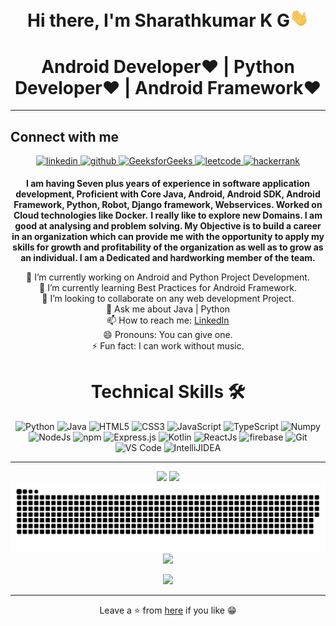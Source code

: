 <h1 align="center">Hi there, I'm Sharathkumar K G<img src="https://github.com/ABSphreak/ABSphreak/blob/master/gifs/Hi.gif" width="30px"></h1>
<h1 align="center">Android Developer❤ | Python Developer❤ | Android Framework❤  </h1>

--- 

## Connect with me  
<div align="center">
 <a href="https://www.linkedin.com/in/sharugangadhar/" target="_blank">
<img src=https://img.shields.io/badge/linkedin-%231E77B5.svg?&style=for-the-badge&logo=linkedin&logoColor=white alt=linkedin style="margin-bottom: 5px;" />
</a>
<a href="https://github.com/kgsharathkumar" target="_blank">
<img src=https://img.shields.io/badge/github-%2324292e.svg?&style=for-the-badge&logo=github&logoColor=white alt=github style="margin-bottom: 5px;" />
</a>  
 <a href="" target="_blank">
<img src=https://img.shields.io/badge/GeeksforGeeks-%339933.svg?&style=for-the-badge&logo=GeeksforGeeks&logoColor=white alt=GeeksforGeeks style="margin-bottom: 5px;" />
</a>  
 <a href="" target="_blank">
<img src=https://img.shields.io/badge/leetcode-%23E34F26.svg?&style=for-the-badge&logo=leetcode&logoColor=white alt=leetcode style="margin-bottom: 5px;" />
</a>  
 <a href="" target="_blank">
<img src=https://img.shields.io/badge/hackerrank-%2314354C.svg?&style=for-the-badge&logo=hackerrank&logoColor=white alt=hackerrank style="margin-bottom: 5px;" />
</a>
 

**I am having Seven plus years of experience in software application development, Proficient with Core Java, Android, Android SDK, Android Framework, Python, Robot, Django framework, Webservices. Worked on Cloud technologies like Docker.**
**I really like to explore new Domains. I am good at analysing and problem solving. My Objective is to build a career in an organization which can provide me with the opportunity     to apply my skills for growth and profitability of the organization as well as to grow as an individual.
   I am a Dedicated and hardworking member of the team.**

 🔭 I’m currently working on Android and Python Project Development.  
 🌱 I’m currently learning Best Practices for Android Framework.  
 👯 I’m looking to collaborate on any web development Project.  
 💬 Ask me about Java | Python   
 📫 How to reach me: [LinkedIn](https://www.linkedin.com/in/sharugangadhar/)  
 😄 Pronouns: You can give one.  
 ⚡ Fun fact: I can work without music.  
   
 <h1>Technical Skills 🛠</h1>

<p align="center"> 
 <img alt="Python" src="https://img.shields.io/badge/python-%2314354C.svg?style=for-the-badge&logo=python&logoColor=white"/>
 <img alt="Java" src="https://img.shields.io/badge/java-%23ED8B00.svg?&style=for-the-badge&logo=java&logoColor=white" />
<img alt="HTML5" src="https://img.shields.io/badge/html5-%23E34F26.svg?&style=for-the-badge&logo=html5&logoColor=white" />
 <img alt="CSS3" src="https://img.shields.io/badge/css3-%231572B6.svg?&style=for-the-badge&logo=css3&logoColor=white" />
 <img alt="JavaScript" src="https://img.shields.io/badge/javascript-%23323330.svg?&style=for-the-badge&logo=javascript&logoColor=%23F7DF1E" />
 <img alt="TypeScript" src="https://img.shields.io/badge/-TypeScript-blue?&style=for-the-badge&logo=typescript&logoColor=white" />
 <img alt="Numpy" src="https://img.shields.io/badge/Numpy-777BB4?style=for-the-badge&logo=numpy&logoColor=white" />
 <img alt="NodeJs" src="https://img.shields.io/badge/Node.js-339933?style=for-the-badge&logo=nodedotjs&logoColor=white" />
    <img alt="npm" src="https://img.shields.io/badge/npm-CB3837?style=for-the-badge&logo=npm&logoColor=white" />
    <img alt="Express.js" src="https://img.shields.io/badge/Express.js-000000?style=for-the-badge&logo=express&logoColor=white" />
    <img alt="Kotlin" src="https://img.shields.io/badge/Jupyter-F37626.svg?&style=for-the-badge&logo=Jupyter&logoColor=white" />
    <img alt="ReactJs" src="https://img.shields.io/badge/React-20232A?style=for-the-badge&logo=react&logoColor=61DAFB" />
    <img alt="firebase" src="https://img.shields.io/badge/firebase-ffca28?style=for-the-badge&logo=firebase&logoColor=black" />
    <img alt="Git" src="https://img.shields.io/badge/Git-F05032?style=for-the-badge&logo=git&logoColor=white" />
    <img alt="VS Code" src="https://img.shields.io/badge/Visual_Studio_Code-0078D4?style=for-the-badge&logo=visual%20studio%20code&logoColor=white" />
    <img alt="IntelliJIDEA" src="https://img.shields.io/badge/IntelliJIDEA-000000.svg?style=for-the-badge&logo=intellij-idea&logoColor=white" />
</p>  
 
 ---  
 
   
 <div align="center">
<img src="https://github-readme-stats.vercel.app/api/top-langs/?username=kgsharathkumar&layout=compact&theme=midnight-purple"></img>
<img src="https://github-readme-stats.vercel.app/api?username=kgsharathkumar&show_icons=true&theme=cobalt"></img>
</div>  
  
  <div align="center">
<img src="https://github.com/kothariji/kothariji/blob/master/github-user-contribution.svg"></img>
</div>

<div align="center">
<img src="https://img.shields.io/github/followers/kgsharathkumar.svg?style=social&label=Follow"></img>

<img src="https://gpvc.arturio.dev/kgsharathkumar"></img>
</div>

---

Leave a ⭐ from [here](https://github.com/kgsharathkumar/kgsharathkumar) if you like 😁


